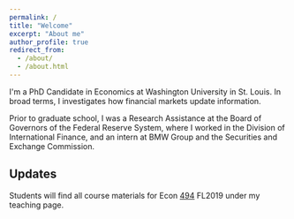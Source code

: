 ```yaml
---
permalink: /
title: "Welcome"
excerpt: "About me"
author_profile: true
redirect_from: 
  - /about/
  - /about.html
---
```


I'm a PhD Candidate in Economics at Washington University in St. Louis. In broad terms, I investigates how financial markets update information.

Prior to graduate school, I was a Research Assistance at the Board of Governors of the Federal Reserve System, where I worked in the Division of International Finance, and an intern at BMW Group and the Securities and Exchange Commission.

Updates
------
Students will find all course materials for Econ [494](https://zdinakmg.github.io/teaching/2019-Econ-494) FL2019 under my teaching page.
